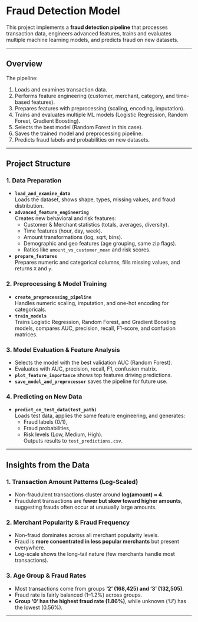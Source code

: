 # Fraud Detection Model

This project implements a **fraud detection pipeline** that processes transaction data, engineers advanced features, trains and evaluates multiple machine learning models, and predicts fraud on new datasets.

---

## Overview

The pipeline:
1. Loads and examines transaction data.
2. Performs feature engineering (customer, merchant, category, and time-based features).
3. Prepares features with preprocessing (scaling, encoding, imputation).
4. Trains and evaluates multiple ML models (Logistic Regression, Random Forest, Gradient Boosting).
5. Selects the best model (Random Forest in this case).
6. Saves the trained model and preprocessing pipeline.
7. Predicts fraud labels and probabilities on new datasets.

---

## Project Structure

### **1. Data Preparation**
- **`load_and_examine_data`**  
  Loads the dataset, shows shape, types, missing values, and fraud distribution.
- **`advanced_feature_engineering`**  
  Creates new behavioral and risk features:
  - Customer & Merchant statistics (totals, averages, diversity).
  - Time features (hour, day, week).
  - Amount transformations (log, sqrt, bins).
  - Demographic and geo features (age grouping, same zip flags).
  - Ratios like `amount_vs_customer_mean` and risk scores.
- **`prepare_features`**  
  Prepares numeric and categorical columns, fills missing values, and returns `X` and `y`.

### **2. Preprocessing & Model Training**
- **`create_preprocessing_pipeline`**  
  Handles numeric scaling, imputation, and one-hot encoding for categoricals.
- **`train_models`**  
  Trains Logistic Regression, Random Forest, and Gradient Boosting models, compares AUC, precision, recall, F1-score, and confusion matrices.

### **3. Model Evaluation & Feature Analysis**
- Selects the model with the best validation AUC (Random Forest).
- Evaluates with AUC, precision, recall, F1, confusion matrix.
- **`plot_feature_importance`** shows top features driving predictions.
- **`save_model_and_preprocessor`** saves the pipeline for future use.

### **4. Predicting on New Data**
- **`predict_on_test_data(test_path)`**  
  Loads test data, applies the same feature engineering, and generates:
  - Fraud labels (0/1),
  - Fraud probabilities,
  - Risk levels (Low, Medium, High).  
  Outputs results to `test_predictions.csv`.

---

## Insights from the Data

### **1. Transaction Amount Patterns (Log-Scaled)**
- Non-fraudulent transactions cluster around **log(amount) ≈ 4**.
- Fraudulent transactions are **fewer but skew toward higher amounts**, suggesting frauds often occur at unusually large amounts.

### **2. Merchant Popularity & Fraud Frequency**
- Non-fraud dominates across all merchant popularity levels.
- Fraud is **more concentrated in less popular merchants** but present everywhere.
- Log-scale shows the long-tail nature (few merchants handle most transactions).

### **3. Age Group & Fraud Rates**
- Most transactions come from groups **‘2’ (168,425) and ‘3’ (132,505)**.
- Fraud rate is fairly balanced (1–1.2%) across groups.
- **Group ‘0’ has the highest fraud rate (1.86%)**, while unknown (‘U’) has the lowest (0.56%).

---

